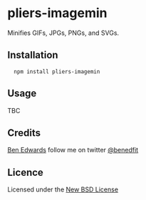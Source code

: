 # pliers-imagemin

Minifies GIFs, JPGs, PNGs, and SVGs.

## Installation

      npm install pliers-imagemin

## Usage

TBC


## Credits
[Ben Edwards](https://github.com/benedfit/) follow me on twitter [@benedfit](https://twitter.com/benedfit)

## Licence
Licensed under the [New BSD License](http://opensource.org/licenses/bsd-license.php)
